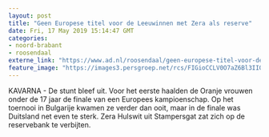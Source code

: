 ```yaml
---
layout: post
title: "Geen Europese titel voor de Leeuwinnen met Zera als reserve"
date: Fri, 17 May 2019 15:14:47 GMT
categories: 
- noord-brabant 
- roosendaal 
externe_link: "https://www.ad.nl/roosendaal/geen-europese-titel-voor-de-leeuwinnen-met-zera-als-reserve~af3f126d/"
feature_image: "https://images3.persgroep.net/rcs/FIGioCCLV0O7aZ6Bl3IIQgwCM04/diocontent/148616802/_fitwidth/400/?appId=21791a8992982cd8da851550a453bd7f&quality=0.7"
---
```


KAVARNA - De stunt bleef uit. Voor het eerste haalden de Oranje vrouwen onder de 17 jaar de finale van een Europees kampioenschap. Op het toernooi in Bulgarije kwamen ze verder dan ooit, maar in de finale was Duitsland net even te sterk. Zera Hulswit uit Stampersgat zat zich op de reservebank te verbijten.
